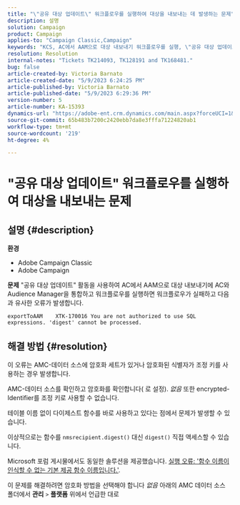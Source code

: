 ```yaml
---
title: "\"공유 대상 업데이트\" 워크플로우를 실행하여 대상을 내보내는 데 발생하는 문제"
description: 설명
solution: Campaign
product: Campaign
applies-to: "Campaign Classic,Campaign"
keywords: "KCS, AC에서 AAM으로 대상 내보내기 워크플로우를 실행, \"공유 대상 업데이트\" 활동, Adobe Campaign Classic, Adobe Campaign"
resolution: Resolution
internal-notes: "Tickets TK214093, TK128191 and TK168481."
bug: false
article-created-by: Victoria Barnato
article-created-date: "5/9/2023 6:24:25 PM"
article-published-by: Victoria Barnato
article-published-date: "5/9/2023 6:29:36 PM"
version-number: 5
article-number: KA-15393
dynamics-url: "https://adobe-ent.crm.dynamics.com/main.aspx?forceUCI=1&pagetype=entityrecord&etn=knowledgearticle&id=9303dfb5-96ee-ed11-8849-6045bd006b25"
source-git-commit: 65b483b7200c2420ebb7da8e3fffa71224820ab1
workflow-type: tm+mt
source-wordcount: '219'
ht-degree: 4%

---
```


# &quot;공유 대상 업데이트&quot; 워크플로우를 실행하여 대상을 내보내는 문제

## 설명 {#description}


<b>환경</b>

- Adobe Campaign Classic
- Adobe Campaign


<b>문제</b>
&quot;공유 대상 업데이트&quot; 활동을 사용하여 AC에서 AAM으로 대상 내보내기에 AC와 Audience Manager을 통합하고 워크플로우를 실행하면 워크플로우가 실패하고 다음과 유사한 오류가 발생합니다.


```
exportToAAM    XTK-170016 You are not authorized to use SQL expressions. 'digest' cannot be processed.
```



## 해결 방법 {#resolution}


이 오류는 AMC-데이터 소스에 암호화 세트가 있거나 암호화된 식별자가 조정 키를 사용하는 경우 발생합니다.


AMC-데이터 소스를 확인하고 암호화를 확인합니다( 로 설정). *없음* 또한 encrypted-Identifier를 조정 키로 사용할 수 없습니다.


테이블 이름 없이 다이제스트 함수를 바로 사용하고 있다는 점에서 문제가 발생할 수 있습니다.

이상적으로는 함수를 `nmsrecipient.digest()` 대신 `digest()` 직접 액세스할 수 있습니다.


Microsoft 포럼 게시물에서도 동일한 솔루션을 제공했습니다. [실행 오류: &#39;함수 이름이 인식할 수 없는 기본 제공 함수 이름입니다.&#39;](https://social.msdn.microsoft.com/Forums/sqlserver/en-US/66a6e3db-3ec6-4214-9d2f-a6a532a37db5/execution-error-the-function-name-is-not-a-recognized-builtin-function-name?forum=sqldatabaseengine).


이 문제를 해결하려면 암호화 방법을 선택해야 합니다 *없음* 아래의 AMC 데이터 소스 폴더에서 <b>관리</b> `>`  <b>플랫폼</b> 위에서 언급한 대로
